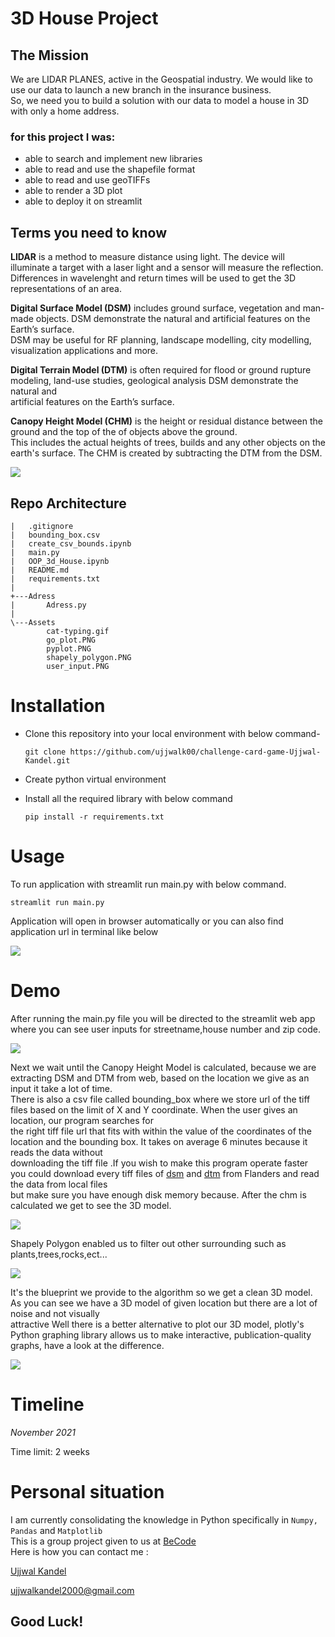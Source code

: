 # 3D House Project

## The Mission
We are LIDAR PLANES, active in the Geospatial industry. We would like to use our data to launch a new branch in the insurance business.  
So, we need you to build a solution with our data to model a house in 3D with only a home address.

### for this project I was:
- able to search and implement new libraries
- able to read and use the shapefile format
- able to read and use geoTIFFs
- able to render a 3D plot
- able to deploy it on streamlit

## Terms you need to know

**LIDAR** is a method to measure distance using light. The device will illuminate a target with a laser light and a sensor will measure the reflection.   
Differences in wavelenght and return times will be used to get the 3D representations of an area. 

**Digital Surface Model (DSM)** includes ground surface, vegetation and man-made objects. DSM demonstrate the natural and artificial features on the Earth’s surface.   
DSM may be useful for RF planning, landscape modelling, city modelling, visualization applications and more. 

**Digital Terrain Model (DTM)** is often required for flood or ground rupture modeling, land-use studies, geological analysis DSM demonstrate the natural and  
artificial features on the Earth’s surface. 

**Canopy Height Model (CHM)** is the height or residual distance between the ground and the top of the of objects above the ground.  
This includes the actual heights of trees, builds and any other objects on the earth's surface. The CHM is created by subtracting the DTM from the DSM. 

![](Assets/lidarTree-height.PNG)

## Repo Architecture 

```
|   .gitignore
|   bounding_box.csv
|   create_csv_bounds.ipynb
|   main.py
|   OOP_3d_House.ipynb
|   README.md
|   requirements.txt
|
+---Adress
|       Adress.py
|
\---Assets
        cat-typing.gif
        go_plot.PNG
        pyplot.PNG
        shapely_polygon.PNG
        user_input.PNG

```
# Installation
- Clone this repository into your local environment with below command-

  `git clone https://github.com/ujjwalk00/challenge-card-game-Ujjwal-Kandel.git`

- Create python virtual environment

- Install all the required library with below command

  `pip install -r requirements.txt`

# Usage

To run application with streamlit run main.py with below command.

  `streamlit run main.py`

Application will open in browser automatically or you can also find application url in terminal like below

![](Assets/app_url.PNG)

# Demo
After running the main.py file you will be directed to the streamlit web app where you can see user inputs for streetname,house number and zip code. 

![](Assets/user_input.PNG)

Next we wait until the Canopy Height Model is calculated, because we are extracting DSM and DTM from web, based on the location we give as an input it take a lot of time.  
There is also a csv file called bounding_box where we store url of the tiff files based on the limit of X and Y coordinate. When the user gives an location, our program searches for  
the right tiff file url that fits with within the value of the coordinates of the location and the bounding box. It takes on average 6 minutes because it reads the data without  
downloading the tiff file .If you wish to make this program operate faster you could download every tiff files of [dsm](geopunt.be/download?container=dhm-vlaanderen-ii-dsm-raster-1m&title=Digitaal%20Hoogtemodel%20Vlaanderen%20II,%20DSM,%20raster,%201m)
 and [dtm](https://www.geopunt.be/download?container=dhm-vlaanderen-ii-dtm-raster-1m&title=Digitaal%20Hoogtemodel%20Vlaanderen%20II,%20DTM,%20raster,%201m)
 from Flanders and read the data from local files  
but make sure you have enough disk memory because. After the chm is calculated we get to see the 3D model.

![](Assets/pyplot.PNG)


Shapely Polygon enabled us to filter out other surrounding such as plants,trees,rocks,ect...  

![](Assets/shapely_polygon.PNG)


It's the blueprint we provide to the algorithm so we get a clean 3D model. As you can see we have a 3D model of given location but there are a lot of noise and not visually  
attractive Well there is a better alternative to plot our 3D model, plotly's Python graphing library allows us to make interactive, publication-quality graphs, have a look at the difference.


![](Assets/go_plot.PNG)


# Timeline
*November 2021*

Time limit: 2 weeks


# Personal situation

I am currently consolidating the knowledge in Python specifically in `Numpy, Pandas` and `Matplotlib`  
This is a group project given to us at [BeCode](https://becode.org/)  
Here is how you can contact me :

[Ujjwal Kandel](https://www.linkedin.com/in/ujjwal-kandel-10743a1bb/)

ujjwalkandel2000@gmail.com


## Good Luck!